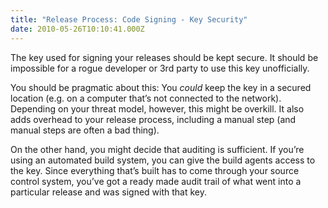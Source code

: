 ```yaml
---
title: "Release Process: Code Signing - Key Security"
date: 2010-05-26T10:10:41.000Z
---
```

The key used for signing your releases should be kept secure. It should be impossible for a rogue developer or 3rd party to use this key unofficially.

You should be pragmatic about this: You _could_ keep the key in a secured location (e.g. on a computer that’s not connected to the network). Depending on your threat model, however, this might be overkill. It also adds overhead to your release process, including a manual step (and manual steps are often a bad thing).

On the other hand, you might decide that auditing is sufficient. If you’re using an automated build system, you can give the build agents access to the key. Since everything that’s built has to come through your source control system, you’ve got a ready made audit trail of what went into a particular release and was signed with that key.